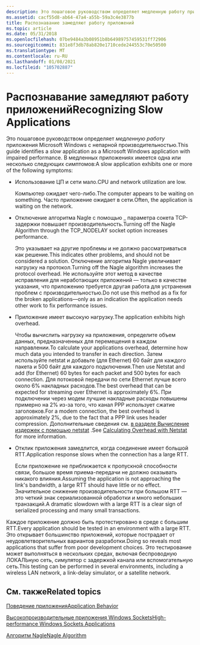 ```yaml
---
description: Это пошаговое руководством определяет медленную работу приложения Microsoft Windows с непарной производительностью.
ms.assetid: cacf55d8-ab64-47a4-a55b-59a3c4e3877b
title: Распознавание замедляют работу приложений
ms.topic: article
ms.date: 05/31/2018
ms.openlocfilehash: 07be9484a3b08951b8b64989757459531ff72906
ms.sourcegitcommit: 831e8f3db78ab820e1710cede244553c70e50500
ms.translationtype: MT
ms.contentlocale: ru-RU
ms.lasthandoff: 01/08/2021
ms.locfileid: "105702887"
---
```

# <a name="recognizing-slow-applications"></a><span data-ttu-id="7a28e-103">Распознавание замедляют работу приложений</span><span class="sxs-lookup"><span data-stu-id="7a28e-103">Recognizing Slow Applications</span></span>

<span data-ttu-id="7a28e-104">Это пошаговое руководством определяет *медленную работу* приложения Microsoft Windows с непарной производительностью.</span><span class="sxs-lookup"><span data-stu-id="7a28e-104">This guide identifies a *slow* application as a Microsoft Windows application with impaired performance.</span></span> <span data-ttu-id="7a28e-105">В медленных приложениях имеется одна или несколько следующих симптомов:</span><span class="sxs-lookup"><span data-stu-id="7a28e-105">A slow application exhibits one or more of the following symptoms:</span></span>

-   <span data-ttu-id="7a28e-106">Использование ЦП и сети мало.</span><span class="sxs-lookup"><span data-stu-id="7a28e-106">CPU and network utilization are low.</span></span>

    <span data-ttu-id="7a28e-107">Компьютер ожидает чего-либо.</span><span class="sxs-lookup"><span data-stu-id="7a28e-107">The computer appears to be waiting on something.</span></span> <span data-ttu-id="7a28e-108">Часто приложение ожидает в сети.</span><span class="sxs-lookup"><span data-stu-id="7a28e-108">Often, the application is waiting on the network.</span></span>

-   <span data-ttu-id="7a28e-109">Отключение алгоритма Nagle с помощью \_ параметра сокета TCP-задержки повышает производительность.</span><span class="sxs-lookup"><span data-stu-id="7a28e-109">Turning off the Nagle Algorithm through the TCP\_NODELAY socket option increases performance.</span></span>

    <span data-ttu-id="7a28e-110">Это указывает на другие проблемы и не должно рассматриваться как решение.</span><span class="sxs-lookup"><span data-stu-id="7a28e-110">This indicates other problems, and should not be considered a solution.</span></span> <span data-ttu-id="7a28e-111">Отключение алгоритма Nagle увеличивает нагрузку на протокол.</span><span class="sxs-lookup"><span data-stu-id="7a28e-111">Turning off the Nagle algorithm increases the protocol overhead.</span></span> <span data-ttu-id="7a28e-112">Не используйте этот метод в качестве исправления для неработающих приложений — только в качестве указания, что приложению требуется другая работа для устранения проблем с производительностью.</span><span class="sxs-lookup"><span data-stu-id="7a28e-112">Do not use this method as a fix for the broken applications—only as an indication the application needs other work to fix performance issues.</span></span>

-   <span data-ttu-id="7a28e-113">Приложение имеет высокую нагрузку.</span><span class="sxs-lookup"><span data-stu-id="7a28e-113">The application exhibits high overhead.</span></span>

    <span data-ttu-id="7a28e-114">Чтобы вычислить нагрузку на приложения, определите объем данных, предназначенных для перемещения в каждом направлении.</span><span class="sxs-lookup"><span data-stu-id="7a28e-114">To calculate your applications overhead, determine how much data you intended to transfer in each direction.</span></span> <span data-ttu-id="7a28e-115">Затем используйте netstat и добавьте (для Ethernet) 60 байт для каждого пакета и 500 байт для каждого подключения.</span><span class="sxs-lookup"><span data-stu-id="7a28e-115">Then use Netstat and add (for Ethernet) 60 bytes for each packet and 500 bytes for each connection.</span></span> <span data-ttu-id="7a28e-116">Для потоковой передачи по сети Ethernet лучше всего около 6% накладных расходов.</span><span class="sxs-lookup"><span data-stu-id="7a28e-116">The best overhead that can be expected for streaming over Ethernet is approximately 6%.</span></span> <span data-ttu-id="7a28e-117">При подключении через модем лучшие накладные расходы повышены примерно на 2% из-за того, что канал PPP использует сжатие заголовков.</span><span class="sxs-lookup"><span data-stu-id="7a28e-117">For a modem connection, the best overhead is approximately 2%, due to the fact that a PPP link uses header compression.</span></span> <span data-ttu-id="7a28e-118">Дополнительные сведения см. [в разделе Вычисление издержек с помощью netstat](calculating-overhead-with-netstat-2.md) .</span><span class="sxs-lookup"><span data-stu-id="7a28e-118">See [Calculating Overhead with Netstat](calculating-overhead-with-netstat-2.md) for more information.</span></span>

-   <span data-ttu-id="7a28e-119">Отклик приложения замедлится, когда соединение имеет большой RTT.</span><span class="sxs-lookup"><span data-stu-id="7a28e-119">Application response slows when the connection has a large RTT.</span></span>

    <span data-ttu-id="7a28e-120">Если приложение не приближается к пропускной способности связи, большое время приема-передачи не должно оказывать никакого влияния.</span><span class="sxs-lookup"><span data-stu-id="7a28e-120">Assuming the application is not approaching the link's bandwidth, a large RTT should have little or no effect.</span></span> <span data-ttu-id="7a28e-121">Значительное снижение производительности при большом RTT — это четкий знак сериализованной обработки и много небольших транзакций.</span><span class="sxs-lookup"><span data-stu-id="7a28e-121">A dramatic slowdown with a large RTT is a clear sign of serialized processing and many small transactions.</span></span>

<span data-ttu-id="7a28e-122">Каждое приложение должно быть протестировано в среде с большим RTT.</span><span class="sxs-lookup"><span data-stu-id="7a28e-122">Every application should be tested in an environment with a large RTT.</span></span> <span data-ttu-id="7a28e-123">Это открывает большинство приложений, которые пострадает от неудовлетворительных вариантов разработки.</span><span class="sxs-lookup"><span data-stu-id="7a28e-123">Doing so reveals most applications that suffer from poor development choices.</span></span> <span data-ttu-id="7a28e-124">Это тестирование может выполняться в нескольких средах, включая беспроводную ЛОКАЛЬную сеть, симулятор с задержкой канала или вспомогательную сеть.</span><span class="sxs-lookup"><span data-stu-id="7a28e-124">This testing can be performed in several environments, including a wireless LAN network, a link-delay simulator, or a satellite network.</span></span>

## <a name="related-topics"></a><span data-ttu-id="7a28e-125">См. также</span><span class="sxs-lookup"><span data-stu-id="7a28e-125">Related topics</span></span>

<dl> <dt>

[<span data-ttu-id="7a28e-126">Поведение приложения</span><span class="sxs-lookup"><span data-stu-id="7a28e-126">Application Behavior</span></span>](application-behavior-2.md)
</dt> <dt>

[<span data-ttu-id="7a28e-127">Высокопроизводительные приложения Windows Sockets</span><span class="sxs-lookup"><span data-stu-id="7a28e-127">High-performance Windows Sockets Applications</span></span>](high-performance-windows-sockets-applications-2.md)
</dt> <dt>

[<span data-ttu-id="7a28e-128">Алгоритм Nagle</span><span class="sxs-lookup"><span data-stu-id="7a28e-128">Nagle Algorithm</span></span>](https://msdn.microsoft.com/library/ms817942.aspx)
</dt> </dl>

 

 



